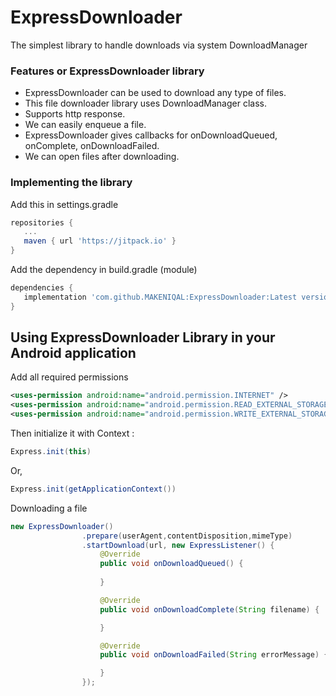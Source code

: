 # ExpressDownloader
The simplest library to handle downloads via system DownloadManager
### Features or ExpressDownloader library
* ExpressDownloader can be used to download any type of files.
* This file downloader library uses DownloadManager class.
* Supports http response.
* We can easily enqueue a file.
* ExpressDownloader gives callbacks for onDownloadQueued, onComplete, onDownloadFailed.
* We can open files after downloading.
### Implementing the library
Add this in settings.gradle
```gradle
repositories {
   ...
   maven { url 'https://jitpack.io' }
}
```
Add the dependency in build.gradle (module)
```gradle
dependencies {
   implementation 'com.github.MAKENIQAL:ExpressDownloader:Latest version'
}
```

## Using ExpressDownloader Library in your Android application
Add all required permissions
```xml
<uses-permission android:name="android.permission.INTERNET" />
<uses-permission android:name="android.permission.READ_EXTERNAL_STORAGE"/>
<uses-permission android:name="android.permission.WRITE_EXTERNAL_STORAGE"/>
```
Then initialize it with Context :
```java
Express.init(this)
```
Or,
```java
Express.init(getApplicationContext())
```
Downloading a file
```java
new ExpressDownloader()
                .prepare(userAgent,contentDisposition,mimeType)
                .startDownload(url, new ExpressListener() {
                    @Override
                    public void onDownloadQueued() {
                        
                    }

                    @Override
                    public void onDownloadComplete(String filename) {

                    }

                    @Override
                    public void onDownloadFailed(String errorMessage) {

                    }
                });
```                
